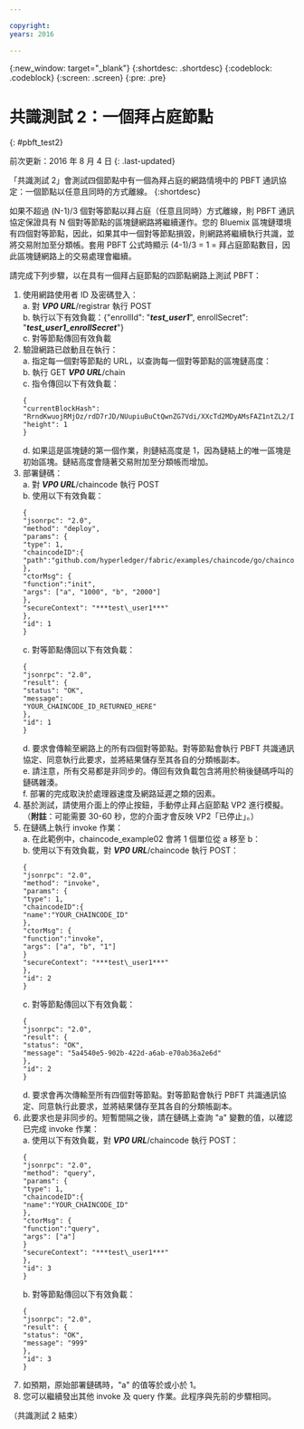 ```yaml
---

copyright:
years: 2016

---
```


{:new_window: target="_blank"}
{:shortdesc: .shortdesc}
{:codeblock: .codeblock}
{:screen: .screen}
{:pre: .pre}


# 共識測試 2：一個拜占庭節點
{: #pbft_test2}

前次更新：2016 年 8 月 4 日
{: .last-updated}

「共識測試 2」會測試四個節點中有一個為拜占庭的網路情境中的 PBFT 通訊協定：一個節點以任意且同時的方式離線。
{:shortdesc}

如果不超過 (N-1)/3 個對等節點以拜占庭（任意且同時）方式離線，則 PBFT 通訊協定保證具有 N 個對等節點的區塊鏈網路將繼續運作。您的 Bluemix 區塊鏈環境有四個對等節點，因此，如果其中一個對等節點損毀，則網路將繼續執行共識，並將交易附加至分類帳。套用 PBFT 公式時顯示 (4-1)/3 = 1 = 拜占庭節點數目，因此區塊鏈網路上的交易處理會繼續。

請完成下列步驟，以在具有一個拜占庭節點的四節點網路上測試 PBFT：
1.	使用網路使用者 ID 及密碼登入：  
    a.  對 ***VP0 URL***/registrar 執行 POST  
    b.  執行以下有效負載：{"enrollId": "***test\_user1***", enrollSecret": "***test\_user1\_enrollSecret***"}  
    c.  對等節點傳回有效負載
2.  驗證網路已啟動且在執行：  
    a. 	指定每一個對等節點的 URL，以查詢每一個對等節點的區塊鏈高度：  
    b.  執行 GET ***VP0 URL***/chain  
    c.  指令傳回以下有效負載：
      ```
      {
      "currentBlockHash":
      "RrndKwuojRMjOz/rdD7rJD/NUupiuBuCtQwnZG7Vdi/XXcTd2MDyAMsFAZ1ntZL2/IIcSUeatIZAKS6ss7fEvg==",
      "height": 1
      }
      ```  
    d.  如果這是區塊鏈的第一個作業，則鏈結高度是 1，因為鏈結上的唯一區塊是初始區塊。鏈結高度會隨著交易附加至分類帳而增加。
3.  部署鏈碼：  
    a. 	對 ***VP0 URL***/chaincode 執行 POST  
    b.	使用以下有效負載：  
      ```
      {
      "jsonrpc": "2.0",
      "method": "deploy",
      "params": {
      "type": 1,
      "chaincodeID":{
      "path":"github.com/hyperledger/fabric/examples/chaincode/go/chaincode_example02"
      },
      "ctorMsg": {
      "function":"init",
      "args": ["a", "1000", "b", "2000"]
      },
      "secureContext": "***test\_user1***"
      },
      "id": 1
      }
      ```  
     c.  對等節點傳回以下有效負載：  
      ```
      {
      "jsonrpc": "2.0",
      "result": {
      "status": "OK",
      "message":
      "YOUR_CHAINCODE_ID_RETURNED_HERE"
      },
      "id": 1
      }
      ```  
    d. 要求會傳輸至網路上的所有四個對等節點。對等節點會執行 PBFT 共識通訊協定、同意執行此要求，並將結果儲存至其各自的分類帳副本。  
    e.  請注意，所有交易都是非同步的。傳回有效負載包含將用於稍後鏈碼呼叫的鏈碼雜湊。  
    f.  部署的完成取決於處理器速度及網路延遲之類的因素。  
4.  基於測試，請使用介面上的停止按鈕，手動停止拜占庭節點 VP2 進行模擬。（**附註**：可能需要 30-60 秒，您的介面才會反映 VP2「已停止」。）
5.  在鏈碼上執行 invoke 作業：  
    a.  在此範例中，chaincode_example02 會將 1 個單位從 a 移至 b：  
    b.  使用以下有效負載，對 ***VP0 URL***/chaincode 執行 POST：
      ```
      {
      "jsonrpc": "2.0",
      "method": "invoke",
      "params": {
      "type": 1,
      "chaincodeID":{
      "name":"YOUR_CHAINCODE_ID"
      },
      "ctorMsg": {
      "function":"invoke",
      "args": ["a", "b", "1"]
      }
      "secureContext": "***test\_user1***"
      },
      "id": 2
      }
      ```
     c.  對等節點傳回以下有效負載：
      ```
      {
      "jsonrpc": "2.0",
      "result": {
      "status": "OK",
      "message": "5a4540e5-902b-422d-a6ab-e70ab36a2e6d"
      },
      "id": 2
      }
      ```
    d.  要求會再次傳輸至所有四個對等節點。對等節點會執行 PBFT 共識通訊協定、同意執行此要求，並將結果儲存至其各自的分類帳副本。
6.  此要求也是非同步的。短暫間隔之後，請在鏈碼上查詢 "a" 變數的值，以確認已完成 invoke 作業：  
    a.  使用以下有效負載，對 ***VP0 URL***/chaincode 執行 POST：
      ```
      {
      "jsonrpc": "2.0",
      "method": "query",
      "params": {
      "type": 1,
      "chaincodeID":{
      "name":"YOUR_CHAINCODE_ID"
      },
      "ctorMsg": {
      "function":"query",
      "args": ["a"]
      }
      "secureContext": "***test\_user1***"
      },
      "id": 3
      }
      ```
    b.  對等節點傳回以下有效負載：
      ```
      {
      "jsonrpc": "2.0",
      "result": {
      "status": "OK",
      "message": "999"
      },
      "id": 3
      }
      ```
7.  如預期，原始部署鏈碼時，"a" 的值等於或小於 1。
8.  您可以繼續發出其他 invoke 及 query 作業。此程序與先前的步驟相同。

（共識測試 2 結束）

